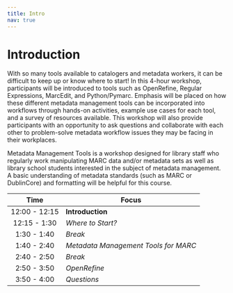 ```yaml
---
title: Intro
nav: true
---
```


# Introduction
With so many tools available to catalogers and metadata workers, it can be difficult to keep up or know where to start! In this 4-hour workshop, participants will be introduced to tools such as OpenRefine, Regular Expressions, MarcEdit, and Python/Pymarc. Emphasis will be placed on how these different metadata management tools can be incorporated into workflows through hands-on activities, example use cases for each tool, and a survey of resources available. This workshop will also provide participants with an opportunity to ask questions and collaborate with each other to problem-solve metadata workflow issues they may be facing in their workplaces.

Metadata Management Tools is a workshop designed for library staff who regularly work manipulating MARC data and/or metadata sets as well as library school students interested in the subject of metadata management. A basic understanding of metadata standards (such as MARC or DublinCore) and formatting will be helpful for this course.

| Time | Focus |
|:----:|-----|
| 12:00 - 12:15 | **Introduction** |
| 12:15 - 1:30 | *Where to Start?* |
| 1:30 - 1:40 | *Break* |
| 1:40 - 2:40 | *Metadata Management Tools for MARC* |
| 2:40 - 2:50 | *Break* |
| 2:50 - 3:50 | *OpenRefine* |
| 3:50 - 4:00 | *Questions* |
